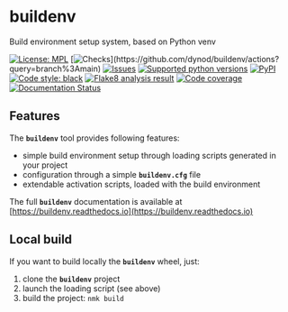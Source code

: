 # buildenv
Build environment setup system, based on Python venv

<!-- NMK-BADGES-BEGIN -->
[![License: MPL](https://img.shields.io/github/license/dynod/buildenv?color=green)](https://github.com/dynod/buildenv/blob/main/LICENSE)
[![Checks](https://img.shields.io/github/actions/workflow/status/dynod/buildenv/build.yml?branch=main&label=build%20%26%20u.t.)](https://github.com/dynod/buildenv/actions?query=branch%3Amain)
[![Issues](https://img.shields.io/github/issues-search/dynod/buildenv?label=issues&query=is%3Aopen+is%3Aissue)](https://github.com/dynod/buildenv/issues?q=is%3Aopen+is%3Aissue)
[![Supported python versions](https://img.shields.io/badge/python-3.8%20--%203.11-blue)](https://www.python.org/)
[![PyPI](https://img.shields.io/pypi/v/buildenv)](https://pypi.org/project/buildenv/)
[![Code style: black](https://img.shields.io/badge/code%20style-black-000000.svg)](https://github.com/psf/black)
[![Flake8 analysis result](https://img.shields.io/badge/flake8-0-green)](https://flake8.pycqa.org/)
[![Code coverage](https://img.shields.io/codecov/c/github/dynod/buildenv)](https://app.codecov.io/gh/dynod/buildenv)
[![Documentation Status](https://readthedocs.org/projects/buildenv/badge/?version=stable)](https://buildenv.readthedocs.io/)
<!-- NMK-BADGES-END -->

## Features

The **`buildenv`** tool provides following features:
* simple build environment setup through loading scripts generated in your project
* configuration through a simple **`buildenv.cfg`** file
* extendable activation scripts, loaded with the build environment

The full **`buildenv`** documentation is available at [https://buildenv.readthedocs.io](https://buildenv.readthedocs.io)

## Local build

If you want to build locally the **`buildenv`** wheel, just:
1. clone the **`buildenv`** project
1. launch the loading script (see above)
1. build the project: `nmk build`
